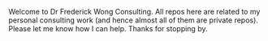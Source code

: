 Welcome to Dr Frederick Wong Consulting. All repos here are related to my personal consulting work (and hence almost all of them are private repos). Please let me know how I can help. Thanks for stopping by.
